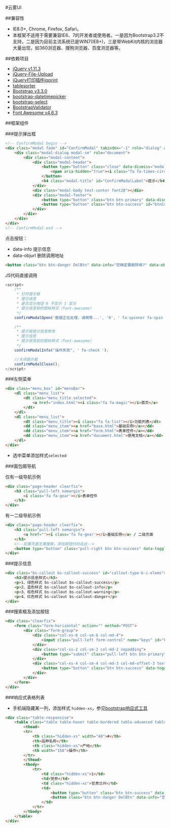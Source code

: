 #云雾UI

##兼容性

* IE8.0+, Chrome, Firefox, Safari。
* 本框架不适用于需要兼容IE6、7的开发者或使用者。一是因为Bootstrap3.2不支持，二是因为目前主流系统已是WIN7(IE8+)，三是带WebKit内核的浏览器大量出现，如360浏览器、搜狗浏览器、百度浏览器等。

##依赖项目

* [jQuery v1.11.3](http://api.jquery.com/ "jQuery v1.11.3")
* [jQuery-File-Upload](https://github.com/blueimp/jQuery-File-Upload/wiki "jQuery-File-Upload")
* [jQuery打印插件jqprint](http://www.jq22.com/jquery-info347 "jQuery打印插件jqprint")
* [tablesorter](http://tablesorter.com/docs/ "tablesorter")
* [Bootstrap v3.3.0](http://v3.bootcss.com/ "Bootstrap v3.3.0")
* [bootstrap-datetimepicker](http://www.bootcss.com/p/bootstrap-datetimepicker/ "bootstrap-datetimepicker")
* [bootstrap-select](http://silviomoreto.github.io/bootstrap-select/ "bootstrap-select")
* [BootstrapValidator](http://bv.doc.javake.cn/validators/ "BootstrapValidator")
* [Font Awesome v4.6.3](http://fontawesome.io/icons/ "Font Awesome v4.6.3")

##框架组件

###提示弹出框

```html
<!-- ConfirmModal begin -->
<div class="modal fade" id="ConfirmModal" tabindex="-1" role="dialog" aria-labelledby="ConfirmModalLabel">
    <div class="modal-dialog modal-sm" role="document">
        <div class="modal-content">
            <div class="modal-header">
                <button type="button" class="close" data-dismiss="modal" aria-label="Close" id="btnClose">
                    <span aria-hidden="true"><i class="fa fa-times-circle"></i></span>
                </button>
                <h4 class="modal-title" id="ConfirmModalLabel">提示</h4>
            </div>
            <div class="modal-body text-center font20"></div>
            <div class="modal-footer">
                <button type="button" class="btn btn-primary" data-dismiss="modal" id="btnCancel">取消</button>
                <button type="button" class="btn btn-success" id="btnConfirm">确定</button>
            </div>
        </div>
    </div>
</div>
<!-- ConfirmModal end -->
```

点击按钮：
 * data-info 提示信息
 * data-objurl 删除调用地址

```html
<button class="btn btn-danger DelBtn" data-info="您确定要删除嘛?" data-objurl="">删除</button>
```

JS代码直接调用
```javascript
<script>
	/**
	 * 打开提示框
	 * 提示信息
	 * 是否显示按钮 0 不显示 1 显示
	 * 提示信息前的图标样式（font-awesome）
	 */
	confirmModalOpen('数据正在处理，请稍等...', '0', ' fa-spinner fa-spin ');

	/**
	 * 提示框提示信息修改
	 * 提示信息
	 * 提示信息前的图标样式（font-awesome）
	 */
	confirmModalInfo("操作失败", ' fa-check ');

	//关闭提示框
	confirmModalClose();
</script>
```

###左侧菜单

```html
<div class="menu_box" id="menuBar">
	<dl class="menu_list">
		<dt class="menu_title selected">
			<a href="index.html"><i class="fa fa-magic"></i>首页</a>
		</dt>
	</dl>
	<dl class="menu_list">
		<dt class="menu_title"><i class="fa fa-list"></i>功能列表</dt>
		<dd class="menu_item"><a href="base.html">基础实例</a></dd>
		<dd class="menu_item"><a href="form.html">表单控件</a></dd>
		<dd class="menu_item"><a href="document.html">使用文档</a></dd>
	</dl>
</div>
```
* 选中菜单添加样式`selected`

###面包屑导航

仅有一级导航示例
```html
<div class="page-header clearfix">
	<h3 class="pull-left nomargin">
		<i class='fa fa-gear'></i>表单控件
	</h3>
</div>
```
有一二级导航示例
```html
<div class="page-header clearfix">
	<h3 class="pull-left nomargin">
		<a href=""><i class='fa fa-gear'></i>基础实例</a> / 二级页面
	</h3>
	<!--如果页面无需搜索，添加按钮代码在此-->
	<button type="button" class="pull-right btn btn-success" data-toggle="modal" data-target="#HandleFormModal" data-action="add" data-backdrop="static" data-keyboard="false">添加按钮</button>
</div>
```

###提示信息

```html
<div class="bs-callout bs-callout-success" id="callout-type-b-i-elems">
	<h3>提示信息样式</h3>
	<p>1、绿色样式 bs-callout bs-callout-success</p>
	<p>2、蓝色样式 bs-callout bs-callout-info</p>
	<p>3、棕色样式 bs-callout bs-callout-warning</p>
	<p>4、红色样式 bs-callout bs-callout-danger</p>
</div>
```

###搜索框及添加按钮

```html
<div class="clearfix">
	<form class="form-horizontal" action="" method="POST">
		<div class="form-group">
			<div class="col-xs-6 col-sm-6 col-md-4">
				<input class="pull-left form-control" name="keys" id="keys" value="" placeholder="请输入关键字">
			</div>
			<div class="col-xs-2 col-sm-2 col-md-2 nopadding">
				<button type="submit" class="pull-left btn btn-primary">搜索</button>
			</div>
			<div class="col-xs-4 col-sm-4 col-md-3 col-md-offset-3 text-right">
				<button type="button" class="btn btn-success" data-toggle="modal" data-target="#HandleFormModal" data-action="add" data-backdrop="static" data-keyboard="false"><i class="fa fa-plus nomargin"></i>&nbsp;添加</button>
			</div>
		</div>
	</form>
</div>
```
###响应式表格列表

* 手机端隐藏某一列，添加样式 `hidden-xs`，参见[bootstrap响应式工具](http://v3.bootcss.com/css/#responsive-utilities "bootstrap响应式工具")

```html
<div class="table-responsive">
	<table class="table table-hover table-bordered table-advanced tablesorter tb-sticky-header">
		<thead>
		<tr>
			<th class="hidden-xs" width="40">#</th>
			<th>品种名称</th>
			<th class="hidden-xs">产地</th>
			<th width="150">操作</th>
		</tr>
		</thead>
		<tbody>
			<tr>
				<td class="hidden-xs">1</td>
				<td>党参</td>
				<td class="hidden-xs">甘肃兰州</td>
				<td>
					<button type="button" class="btn btn-success" data-toggle="modal" data-target="#HandleFormModal" data-obj="" data-whatever="@edit" data-action="edit" data-backdrop="static" data-keyboard="false">修改</button>
					<button class="btn btn-danger DelBtn" data-info="您确定要删除嘛?" data-objurl="">删除</button>
				</td>
			</tr>
		</tbody>
	</table>
</div>
```
